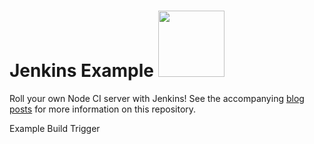 # Jenkins Example <img src="https://raw.github.com/strongloop-community/jenkins-example/master/fake-status-icon.png" width="106px"/>

Roll your own Node CI server with Jenkins!  See the accompanying [blog](http://strongloop.com/strongblog/roll-your-own-node-js-ci-server-with-jenkins-part-1/) [posts](http://strongloop.com/strongblog/roll-your-own-node-js-ci-server-with-jenkins-part-2/) for more information on this repository.

Example Build Trigger
